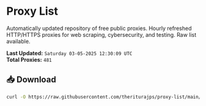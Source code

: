 # Proxy List

Automatically updated repository of free public proxies. Hourly refreshed HTTP/HTTPS proxies for web scraping, cybersecurity, and testing. Raw list available.

**Last Updated:** `Saturday 03-05-2025 12:30:09 UTC`  
**Total Proxies:** `481`

## 📥 Download
```bash
curl -O https://raw.githubusercontent.com/theriturajps/proxy-list/main/proxies.txt
